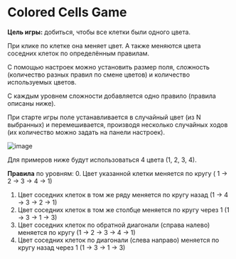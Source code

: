 # Colored Cells Game
**Цель игры:** добиться, чтобы все клетки были одного цвета.

При клике по клетке она меняет цвет. А также меняются цвета соседних клеток по определённым правилам.

С помощью настроек можно установить размер поля, сложность (количество разных правил по смене цветов) и количество используемых цветов.

С каждым уровнем сложности добавляется одно правило (правила описаны ниже). 

При старте игры поле устанавливается в случайный цвет (из N выбранных) и перемешивается, производя несколько случайных ходов (их количество можно задать на панели настроек).

![image](https://github.com/asazary/ColoredCellsGame/assets/7417197/e9920fa4-72fe-48d0-9923-9fe8ec14d3c4)

Для примеров ниже будут использоваться 4 цвета (1, 2, 3, 4).

**Правила** по уровням:
0. Цвет указанной клетки меняется по кругу ( 1 -> 2 -> 3 -> 4 -> 1)
1. Цвет соседних клеток в том же ряду меняется по кругу назад (1 -> 4 -> 3 -> 2 -> 1)
2. Цвет соседних клеток в том же столбце меняется по кругу через 1 (1 -> 3 -> 1 -> 3)
3. Цвет соседних клеток по обратной диагонали (справа налево) меняется по кругу (1 -> 2 -> 3 -> 4 -> 1)
4. Цвет соседних клеток по диагонали (слева направо) меняется по кругу назад через 1 (1 -> 3 -> 1 -> 3)


